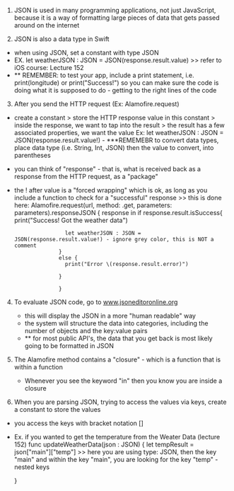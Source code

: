 <!-- JSON - JavaScript Object Notation --> 

1. JSON is used in many programming applications, not just JavaScript, because it is a way of formatting large pieces of data that gets passed around on the internet 

2. JSON is also a data type in Swift 
  - when using JSON, set a constant with type JSON
  - EX. let weatherJSON : JSON = JSON(response.result.value) >> refer to iOS course: Lecture 152  
  - ** REMEMBER: to test your app, include a print statement, i.e. print(longitude) or print("Success!") so you can make sure the code is doing what it is supposed to do - getting to the right lines of the code 
  
3. After you send the HTTP request (Ex: Alamofire.request)
  - create a constant > store the HTTP response value in this constant > inside the response, we want to tap into the result > the result has a few associated properties, we want the value
    Ex: let weatherJSON : JSON = JSON(response.result.value!) - ***REMEMEBR to convert data types, place data type (i.e. String, Int, JSON) then the value to convert, into parentheses
  - you can think of "response" - that is, what is received back as a response from the HTTP request, as a "package" 
  - the ! after value is a "forced wrapping" which is ok, as long as you include a function to check for a "successful" response >> this is done here: 
                  Alamofire.request(url, method: .get, parameters: parameters).responseJSON {
                    response in
                      if response.result.isSuccess{
                        print("Success! Got the weather data")
                      
                        let weatherJSON : JSON = JSON(response.result.value!) - ignore grey color, this is NOT a comment
                      }
                      else {
                        print("Error \(response.result.error)")
                        
                      }
                      
                      }
4. To evaluate JSON code, go to www.jsoneditoronline.org
   - this will display the JSON in a more "human readable" way 
   - the system will structure the data into categories, including the number of objects and the key:value pairs 
   - ** for most public API's, the data that you get back is most likely going to be formatted in JSON 

5. The Alamofire method contains a "closure" - which is a function that is within a function
   - Whenever you see the keyword "in" then you know you are inside a closure 

6. When you are parsing JSON, trying to access the values via keys, create a constant to store the values
  - you access the keys with bracket notation []
  - Ex. if you wanted to get the temperature from the Weater Data (lecture 152)
      func updateWeatherData(json : JSON) {
        let tempResult = json["main"]["temp"] >> here you are using type: JSON, then the key "main" and within the key "main", you are looking for the key "temp" 
        - nested keys 
        
      }



















